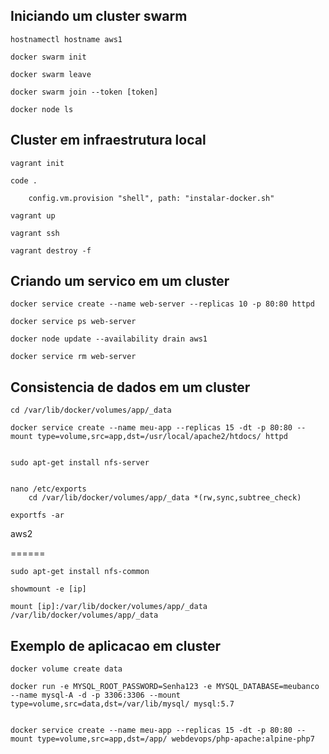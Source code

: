 ## Iniciando um cluster swarm

```
hostnamectl hostname aws1

docker swarm init

docker swarm leave

docker swarm join --token [token]

docker node ls
```

## Cluster em infraestrutura local

```
vagrant init

code .
```

```
	config.vm.provision "shell", path: "instalar-docker.sh"
```

```
vagrant up

vagrant ssh

vagrant destroy -f
```

## Criando um servico em um cluster

```
docker service create --name web-server --replicas 10 -p 80:80 httpd

docker service ps web-server 

docker node update --availability drain aws1

docker service rm web-server
```

## Consistencia de dados em um cluster

```
cd /var/lib/docker/volumes/app/_data

docker service create --name meu-app --replicas 15 -dt -p 80:80 --mount type=volume,src=app,dst=/usr/local/apache2/htdocs/ httpd

  
sudo apt-get install nfs-server


nano /etc/exports 
	cd /var/lib/docker/volumes/app/_data *(rw,sync,subtree_check)

exportfs -ar
```
aws2

======

```
sudo apt-get install nfs-common

showmount -e [ip]

mount [ip]:/var/lib/docker/volumes/app/_data /var/lib/docker/volumes/app/_data
```


## Exemplo de aplicacao em cluster

```
docker volume create data

docker run -e MYSQL_ROOT_PASSWORD=Senha123 -e MYSQL_DATABASE=meubanco --name mysql-A -d -p 3306:3306 --mount type=volume,src=data,dst=/var/lib/mysql/ mysql:5.7


docker service create --name meu-app --replicas 15 -dt -p 80:80 --mount type=volume,src=app,dst=/app/ webdevops/php-apache:alpine-php7
```
